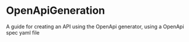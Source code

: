 # OpenApiGeneration
A guide for creating an API using the OpenApi generator, using a OpenApi spec yaml file
